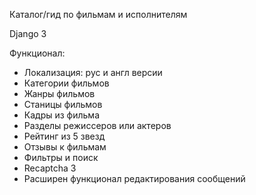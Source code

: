 Каталог/гид по фильмам и исполнителям 

Django 3

Функционал:
- Локализация: рус и англ версии
- Категории фильмов
- Жанры фильмов
- Станицы фильмов
- Кадры из фильма
- Разделы режиссеров или актеров
- Рейтинг из 5 звезд
- Отзывы к фильмам
- Фильтры и поиск
- Recaptcha 3
- Расширен функционал редактирования сообщений